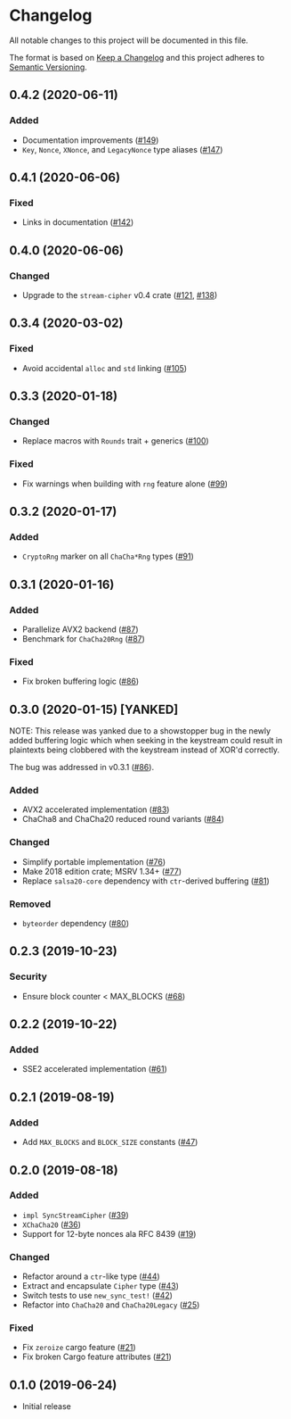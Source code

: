 # Changelog

All notable changes to this project will be documented in this file.

The format is based on [Keep a Changelog](https://keepachangelog.com/en/1.0.0/)
and this project adheres to [Semantic Versioning](https://semver.org/spec/v2.0.0.html).

## 0.4.2 (2020-06-11)
### Added
- Documentation improvements ([#149])
- `Key`, `Nonce`, `XNonce`, and `LegacyNonce` type aliases ([#147])

[#149]: https://github.com/RustCrypto/stream-ciphers/pull/149
[#147]: https://github.com/RustCrypto/stream-ciphers/pull/147

## 0.4.1 (2020-06-06)
### Fixed
- Links in documentation ([#142])

[#142]: https://github.com/RustCrypto/stream-ciphers/pull/142

## 0.4.0 (2020-06-06)
### Changed
- Upgrade to the `stream-cipher` v0.4 crate ([#121], [#138])

[#138]: https://github.com/RustCrypto/stream-ciphers/pull/138
[#121]: https://github.com/RustCrypto/stream-ciphers/pull/121

## 0.3.4 (2020-03-02)
### Fixed
- Avoid accidental `alloc` and `std` linking ([#105])

[#105]: https://github.com/RustCrypto/stream-ciphers/pull/105

## 0.3.3 (2020-01-18)
### Changed
- Replace macros with `Rounds` trait + generics ([#100])

### Fixed
- Fix warnings when building with `rng` feature alone ([#99])

[#99]: https://github.com/RustCrypto/stream-ciphers/pull/99
[#100]: https://github.com/RustCrypto/stream-ciphers/pull/100

## 0.3.2 (2020-01-17)
### Added
- `CryptoRng` marker on all `ChaCha*Rng` types ([#91])

[#91]: https://github.com/RustCrypto/stream-ciphers/pull/91

## 0.3.1 (2020-01-16)
### Added
- Parallelize AVX2 backend ([#87])
- Benchmark for `ChaCha20Rng` ([#87])

### Fixed
- Fix broken buffering logic ([#86])

[#86]: https://github.com/RustCrypto/stream-ciphers/pull/86
[#87]: https://github.com/RustCrypto/stream-ciphers/pull/87

## 0.3.0 (2020-01-15) [YANKED]

NOTE: This release was yanked due to a showstopper bug in the newly added
buffering logic which when seeking in the keystream could result in plaintexts
being clobbered with the keystream instead of XOR'd correctly.

The bug was addressed in v0.3.1 ([#86]).

### Added
- AVX2 accelerated implementation ([#83])
- ChaCha8 and ChaCha20 reduced round variants ([#84])

### Changed
- Simplify portable implementation ([#76])
- Make 2018 edition crate; MSRV 1.34+ ([#77])
- Replace `salsa20-core` dependency with `ctr`-derived buffering ([#81])

### Removed
- `byteorder` dependency ([#80])

[#76]: https://github.com/RustCrypto/stream-ciphers/pull/76
[#77]: https://github.com/RustCrypto/stream-ciphers/pull/77
[#80]: https://github.com/RustCrypto/stream-ciphers/pull/80
[#81]: https://github.com/RustCrypto/stream-ciphers/pull/81
[#83]: https://github.com/RustCrypto/stream-ciphers/pull/83
[#84]: https://github.com/RustCrypto/stream-ciphers/pull/84

## 0.2.3 (2019-10-23)
### Security
- Ensure block counter < MAX_BLOCKS ([#68])

[#68]: https://github.com/RustCrypto/stream-ciphers/pull/68

## 0.2.2 (2019-10-22)
### Added
- SSE2 accelerated implementation ([#61])

[#61]: https://github.com/RustCrypto/stream-ciphers/pull/61

## 0.2.1 (2019-08-19)
### Added
- Add `MAX_BLOCKS` and `BLOCK_SIZE` constants ([#47])

[#47]: https://github.com/RustCrypto/stream-ciphers/pull/47

## 0.2.0 (2019-08-18)
### Added
- `impl SyncStreamCipher` ([#39])
- `XChaCha20` ([#36])
- Support for 12-byte nonces ala RFC 8439 ([#19])

### Changed
- Refactor around a `ctr`-like type ([#44])
- Extract and encapsulate `Cipher` type ([#43])
- Switch tests to use `new_sync_test!` ([#42])
- Refactor into `ChaCha20` and `ChaCha20Legacy` ([#25])

### Fixed
- Fix `zeroize` cargo feature ([#21])
- Fix broken Cargo feature attributes ([#21])

[#44]: https://github.com/RustCrypto/stream-ciphers/pull/44
[#43]: https://github.com/RustCrypto/stream-ciphers/pull/43
[#42]: https://github.com/RustCrypto/stream-ciphers/pull/42
[#39]: https://github.com/RustCrypto/stream-ciphers/pull/39
[#36]: https://github.com/RustCrypto/stream-ciphers/pull/36
[#25]: https://github.com/RustCrypto/stream-ciphers/pull/25
[#21]: https://github.com/RustCrypto/stream-ciphers/pull/21
[#19]: https://github.com/RustCrypto/stream-ciphers/pull/19

## 0.1.0 (2019-06-24)

- Initial release
